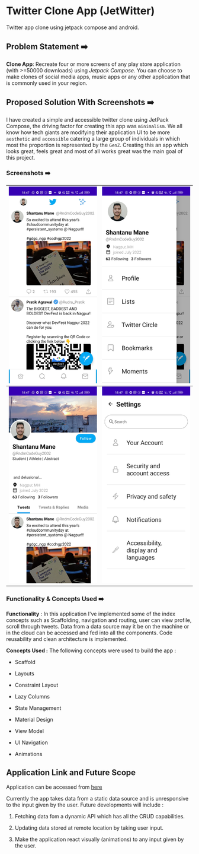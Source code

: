 # Twitter Clone App (JetWitter)

Twitter app clone using jetpack compose and android.

## Problem Statement ➡️

**Clone App**: Recreate four or more screens of any play store application (with >=50000 downloads)
using *Jetpack Compose*. You can choose to make clones of social media apps, music apps or any other
application that is commonly used in your region.

## Proposed Solution With Screenshots ➡️

I have created a simple and accessible twitter clone using JetPack Compose, the driving factor for
creating this app was `minimalism`. We all know how tech giants are modifying their application UI
to be more `aesthetic` and `accessible` catering a large group of individuals in which most the
proportion is represented by the `GenZ`. Creating this an app which looks great, feels great and
most of all works great was the main goal of this project.

### Screenshots ➡️

| ![](./screenshots/Screenshot_2022-10-15-18-47-10-26_213a48dbf3fdf5beb8fc741ec2038aed.jpg) | ![](./screenshots/Screenshot_2022-10-15-18-47-15-72_213a48dbf3fdf5beb8fc741ec2038aed.jpg) |
| ----------------------------------------------------------------------------------------- | ----------------------------------------------------------------------------------------- |
| ![](./screenshots/Screenshot_2022-10-15-18-47-29-04_213a48dbf3fdf5beb8fc741ec2038aed.jpg) | ![](./screenshots/Screenshot_2022-10-15-18-47-37-83_213a48dbf3fdf5beb8fc741ec2038aed.jpg) |

### Functionality & Concepts Used ➡️

**Functionality** : In this application I've implemented some of the index concepts such as
Scaffolding, navigation and routing, user can view profile, scroll through tweets. Data from a data
source may it be on the machine or in the cloud can be accessed and fed into all the components.
Code reusability and clean architecture is implemented.

**Concepts Used :** The following concepts were used to build the app :

- Scaffold

- Layouts

- Constraint Layout

- Lazy Columns

- State Management

- Material Design

- View Model

- UI Navigation

- Animations

## Application Link and Future Scope

Application can be accessed
from [here](https://drive.google.com/drive/folders/1h1hHoEM-0ZWe9klSKRMCLoQ4h89B-ABM?usp=sharing)

Currently the app takes data from a static data source and is unresponsive to the input given by the
user. Future developments will include :

1. Fetching data fom a dynamic API which has all the CRUD capabilities.

2. Updating data stored at remote location by taking user input.

3. Make the application react visually (animations) to any input given by the user.

